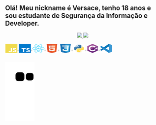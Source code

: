 ## Olá! Meu nickname é Versace, tenho 18 anos e sou estudante de Segurança da Informação e Developer.
<div align="center">
  <a href="https://github.com/versacedev">
  <img height="180em" src="https://github-readme-stats.vercel.app/api?username=versace&show_icons=true&theme=dracula&include_all_commits=true&count_private=true"/>
  <img height="180em" src="https://github-readme-stats.vercel.app/api/top-langs/?username=rafaballerini&layout=compact&langs_count=7&theme=dracula"/>
</div>
<div style="display: inline_block"><br>
  <img align="center" alt="vsc-Js" height="30" width="40" src="https://raw.githubusercontent.com/devicons/devicon/master/icons/javascript/javascript-plain.svg">
  <img align="center" alt="vsc-Ts" height="30" width="40" src="https://raw.githubusercontent.com/devicons/devicon/master/icons/typescript/typescript-plain.svg">
  <img align="center" alt="vsc-React" height="30" width="40" src="https://raw.githubusercontent.com/devicons/devicon/master/icons/react/react-original.svg">
  <img align="center" alt="vsc-HTML" height="30" width="40" src="https://raw.githubusercontent.com/devicons/devicon/master/icons/html5/html5-original.svg">
  <img align="center" alt="vsc-CSS" height="30" width="40" src="https://raw.githubusercontent.com/devicons/devicon/master/icons/css3/css3-original.svg">
  <img align="center" alt="vsc-Python" height="30" width="40" src="https://raw.githubusercontent.com/devicons/devicon/master/icons/python/python-original.svg">
  <img align="center" alt="vsc-Csharp" height="30" width="40" src="https://raw.githubusercontent.com/devicons/devicon/master/icons/csharp/csharp-original.svg">
  <img align="center" alt="vsc-vscode" height="30" width="40" src="https://raw.githubusercontent.com/devicons/devicon/master/icons/vscode/vscode-original.svg">
  
  
  
</div>
  
  ##
 
<div> 
 

 
  ![Snake animation](https://raw.githubusercontent.com/rafaballerini/rafaballerini/a7fcec19b2830125e9c49ba9139a9dad95f0b64a/github-contribution-grid-snake.svg)
 
</div>
